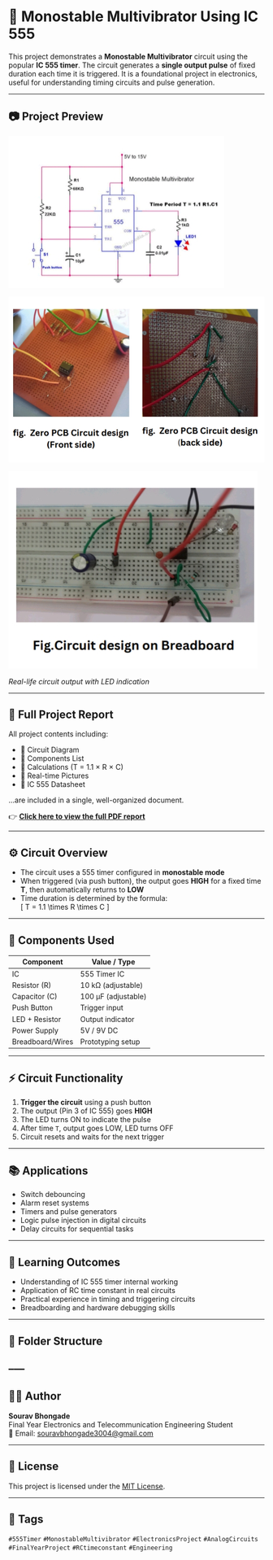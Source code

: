 # 🔁 Monostable Multivibrator Using IC 555

This project demonstrates a **Monostable Multivibrator** circuit using the popular **IC 555 timer**. The circuit generates a **single output pulse** of fixed duration each time it is triggered. It is a foundational project in electronics, useful for understanding timing circuits and pulse generation.

---

## 📷 Project Preview


![Monostable Output](images/Screenshot_2025-07-19-16-13-01-244.jpeg)  


![Monostable Output](images/Screenshot_2025-07-19-16-12-16-479.jpeg)  

![Monostable Output](images/Screenshot_2025-07-19-16-11-58-645.jpeg)  

*Real-life circuit output with LED indication*

---

## 📄 Full Project Report

All project contents including:
- 📐 Circuit Diagram  
- 🧰 Components List  
- 🧮 Calculations (T = 1.1 × R × C)  
- 📸 Real-time Pictures  
- 📘 IC 555 Datasheet  

...are included in a single, well-organized document.

👉 **[Click here to view the full PDF report](report.pdf)**

---

## ⚙️ Circuit Overview

- The circuit uses a 555 timer configured in **monostable mode**
- When triggered (via push button), the output goes **HIGH** for a fixed time **T**, then automatically returns to **LOW**
- Time duration is determined by the formula:  
\[
  T = 1.1 \times R \times C
\]

---

## 🧰 Components Used

| Component         | Value / Type         |
|------------------|----------------------|
| IC               | 555 Timer IC         |
| Resistor (R)     | 10 kΩ (adjustable)   |
| Capacitor (C)    | 100 µF (adjustable)  |
| Push Button      | Trigger input        |
| LED + Resistor   | Output indicator     |
| Power Supply     | 5V / 9V DC           |
| Breadboard/Wires | Prototyping setup    |

---

## ⚡ Circuit Functionality

1. **Trigger the circuit** using a push button  
2. The output (Pin 3 of IC 555) goes **HIGH**  
3. The LED turns ON to indicate the pulse  
4. After time `T`, output goes LOW, LED turns OFF  
5. Circuit resets and waits for the next trigger  

---

## 📚 Applications

- Switch debouncing  
- Alarm reset systems  
- Timers and pulse generators  
- Logic pulse injection in digital circuits  
- Delay circuits for sequential tasks  

---

## 🧠 Learning Outcomes

- Understanding of IC 555 timer internal working  
- Application of RC time constant in real circuits  
- Practical experience in timing and triggering circuits  
- Breadboarding and hardware debugging skills  

---

## 📁 Folder Structure

–––
---

## 👨‍💻 Author

**Sourav Bhongade**  
Final Year Electronics and Telecommunication Engineering Student  
📧 Email: souravbhongade3004@gmail.com 

---

## 🪪 License

This project is licensed under the [MIT License](LICENSE).

---

## 🔖 Tags

`#555Timer` `#MonostableMultivibrator` `#ElectronicsProject` `#AnalogCircuits` `#FinalYearProject` `#RCtimeconstant` `#Engineering`
